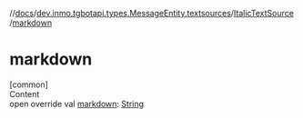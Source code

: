 //[docs](../../../index.md)/[dev.inmo.tgbotapi.types.MessageEntity.textsources](../index.md)/[ItalicTextSource](index.md)/[markdown](markdown.md)



# markdown  
[common]  
Content  
open override val [markdown](markdown.md): [String](https://kotlinlang.org/api/latest/jvm/stdlib/kotlin/-string/index.html)  



